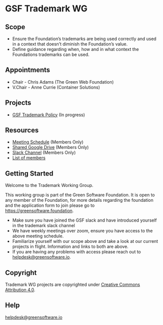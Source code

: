 # GSF Trademark WG

## Scope
- Ensure the Foundation’s trademarks are being used correctly and used in a context that doesn’t diminish the Foundation’s value.
- Define guidance regarding when, how and in what context the Foundations trademarks can be used.

## Appointments
- Chair - Chris Adams (The Green Web Foundation)
- V.Chair - Anne Currie (Container Solutions)

## Projects
- [GSF Trademark Policy](https://github.com/Green-Software-Foundation/trademark_policy/) (In progress)

## Resources

* [Meeting Schedule](https://lists.greensoftware.io/g/trademark/calendar) (Members Only)
* [Shared Google Drive](https://drive.google.com/drive/u/3/folders/1vmfUGCZvngAO4zHDqrwDkTVPbJvFhMRC) (Members Only)
* [Slack Channel](https://greensoftware-zzk1035.slack.com/archives/C024SQSJ36E) (Members Only)
* [List of members](https://github.com/Green-Software-Foundation/trademark_wg/blob/main/WG_members.md)

## Getting Started
Welcome to the Trademark Working Group.

This working group is part of the Green Software Foundation. It is open to any member of the Foundation, for more details regarding the foundation and the application form to join please go to https://greensoftware.foundation.

- Make sure you have joined the GSF slack and have introduced yourself in the trademark slack channel
- We have weekly meetings over zoom, ensure you have access to the above meeting schedule.
- Familiarize yourself with our scope above and take a look at our current projects in flight. Information and links to both are above.
- If you are having any problems with access please reach out to helpdesk@greensoftware.io.

## Copyright
Trademark WG projects are copyrighted under [Creative Commons Attribution 4.0](https://creativecommons.org/licenses/by/4.0/).

## Help
helpdesk@greensoftware.io
